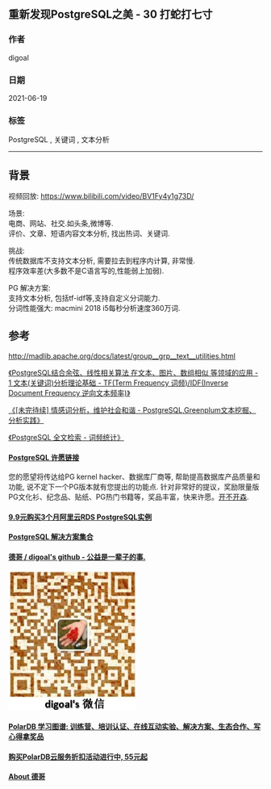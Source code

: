 ## 重新发现PostgreSQL之美 - 30 打蛇打七寸        
           
### 作者                
digoal                
                
### 日期                
2021-06-19                
                
### 标签                
PostgreSQL , 关键词 , 文本分析          
                
----                
                
## 背景       
  
视频回放: https://www.bilibili.com/video/BV1Fy4y1g73D/  
  
场景:  
电商、网站、社交.如头条,微博等.    
评价、文章、短语内容文本分析, 找出热词、关键词.    
  
挑战:  
传统数据库不支持文本分析, 需要拉去到程序内计算, 非常慢.  
程序效率差(大多数不是C语言写的,性能弱上加弱).  
  
PG 解决方案:  
支持文本分析, 包括tf-idf等,支持自定义分词能力.   
分词性能强大: macmini 2018 i5每秒分析速度360万词.   
  
## 参考  
http://madlib.apache.org/docs/latest/group__grp__text__utilities.html  
  
[《PostgreSQL结合余弦、线性相关算法 在文本、图片、数组相似 等领域的应用 - 1 文本(关键词)分析理论基础 - TF(Term Frequency 词频)/IDF(Inverse Document Frequency 逆向文本频率)》](../201701/20170116_02.md)    
  
[《[未完待续] 情感词分析，维护社会和谐 - PostgreSQL,Greenplum文本挖掘、分析实践》](../201710/20171027_04.md)    
  
[《PostgreSQL 全文检索 - 词频统计》](../201803/20180309_02.md)    
  
    
  
#### [PostgreSQL 许愿链接](https://github.com/digoal/blog/issues/76 "269ac3d1c492e938c0191101c7238216")
您的愿望将传达给PG kernel hacker、数据库厂商等, 帮助提高数据库产品质量和功能, 说不定下一个PG版本就有您提出的功能点. 针对非常好的提议，奖励限量版PG文化衫、纪念品、贴纸、PG热门书籍等，奖品丰富，快来许愿。[开不开森](https://github.com/digoal/blog/issues/76 "269ac3d1c492e938c0191101c7238216").  
  
  
#### [9.9元购买3个月阿里云RDS PostgreSQL实例](https://www.aliyun.com/database/postgresqlactivity "57258f76c37864c6e6d23383d05714ea")
  
  
#### [PostgreSQL 解决方案集合](https://yq.aliyun.com/topic/118 "40cff096e9ed7122c512b35d8561d9c8")
  
  
#### [德哥 / digoal's github - 公益是一辈子的事.](https://github.com/digoal/blog/blob/master/README.md "22709685feb7cab07d30f30387f0a9ae")
  
  
![digoal's wechat](../pic/digoal_weixin.jpg "f7ad92eeba24523fd47a6e1a0e691b59")
  
  
#### [PolarDB 学习图谱: 训练营、培训认证、在线互动实验、解决方案、生态合作、写心得拿奖品](https://www.aliyun.com/database/openpolardb/activity "8642f60e04ed0c814bf9cb9677976bd4")
  
  
#### [购买PolarDB云服务折扣活动进行中, 55元起](https://www.aliyun.com/activity/new/polardb-yunparter?userCode=bsb3t4al "e0495c413bedacabb75ff1e880be465a")
  
  
#### [About 德哥](https://github.com/digoal/blog/blob/master/me/readme.md "a37735981e7704886ffd590565582dd0")
  
